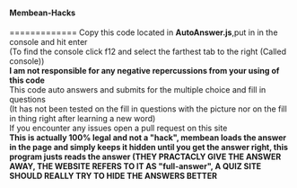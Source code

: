 <h4>Membean-Hacks</h4>
=============
  Copy this code located in <strong>AutoAnswer.js</strong>,put in in the console 
  and hit enter<br> (To find the console click f12 and select the farthest tab to the right (Called console))
  <br>
	<strong>I am not responsible for any negative repercussions from your using of this code</strong>
	<br>
	This code auto answers and submits for the multiple choice and fill in questions	
	<br>
	(It has not been tested on the fill in questions with the picture nor on the fill in thing right after learning a new word)
	<br>
	If you encounter any issues open a pull request on this site
	<br>
	<strong>This is actually 100% legal and not a "hack", membean loads the answer in the page and simply keeps it hidden until you get the answer right, this program justs reads the answer (THEY PRACTACLY GIVE THE ANSWER AWAY, THE WEBSITE REFERS TO IT AS "full-answer", A QUIZ SITE SHOULD REALLY TRY TO HIDE THE ANSWERS BETTER</strong>

